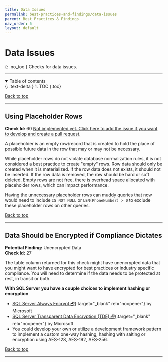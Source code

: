 ```yaml
---
title: Data Issues
permalink: best-practices-and-findings/data-issues
parent: Best Practices & Findings
nav_order: 5
layout: default
---
```


# Data Issues
{: .no_toc }
Checks for data issues.

---

<details open markdown="block">
  <summary>
    Table of contents
  </summary>
  {: .text-delta }
1. TOC
{:toc}
</details>

[Back to top](#top)

---

<a name="60"/><a name="do-not-use-placeholder-rows"/>

## Using Placeholder Rows
**Check Id:** 60 [Not implemented yet. Click here to add the issue if you want to develop and create a pull request.](https://github.com/kevinmartintech/sp_Develop/issues/new?assignees=&labels=enhancement&template=feature_request.md&title=Using+Placeholder+Rows)

A placeholder is an empty row/record that is created to hold the place of possible future data in the row that may or may not be necessary.

While placeholder rows do not violate database normalization rules, it is not considered a best practice to create "empty" rows. Row data should only be created when it is materialized. If the row data does not exists, it should not be inserted. If the row data is removed, the row should be hard or soft deleted. Empty rows are not free, there is overhead space allocated with placeholder rows, which can impact performance.

 Having the unnecessary placeholder rows can muddy queries that now would need to include ```IS NOT NULL``` or ```LEN(PhoneNumber) > 0``` to exclude these placeholder rows on other queries.

[Back to top](#top)

---

<a name="27"/>

## Data Should be Encrypted if Compliance Dictates
**Potential Finding:** <a name="unencrypted-data"/>Unencrypted Data<br/>
**Check Id:** 27

The table column returned for this check might have unencrypted data that you might want to have encrypted for best practices or industry specific compliance. You will need to determine if the data needs to be protected at rest, in transit or both.

**With SQL Server you have a couple choices to implement hashing or encryption**

- [SQL Server Always Encrypt 🗗](https://docs.microsoft.com/en-us/sql/relational-databases/security/encryption/always-encrypted-database-engine){:target="_blank" rel="noopener"} by Microsoft
- [SQL Server Transparent Data Encryption (TDE) 🗗](https://docs.microsoft.com/en-us/sql/relational-databases/security/encryption/transparent-data-encryption){:target="_blank" rel="noopener"} by Microsoft
- You could develop your own or utilize a development framework pattern to implement a custom one-way hashing, hashing with salting or encryption using AES-128, AES-192, AES-256.


[Back to top](#top)

---
<br>
<br>
<br>
<br>
<br>
<br>
<br>
<br>
<br>
<br>
<br>
<br>
<br>
<br>
<br>
<br>
<br>
<br>
<br>
<br>
<br>
<br>
<br>
<br>
<br>
<br>
<br>
<br>
<br>
<br>
<br>
<br>
<br>
<br>
<br>
<br>
<br>